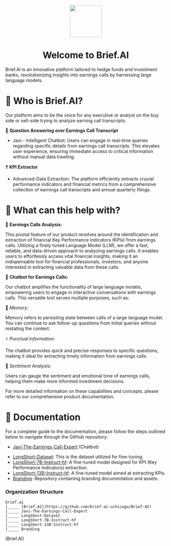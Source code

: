 <div align="center">
<img  style="vertical-align:middle" src="https://github.com/brief-ai-uchicago/Branding/1.5x/brief_logo_black@1.5x.png" width="100px" height="100px"/> 
<h1 style="">Welcome to Brief.AI</h1>
</div>

Brief.AI is an innovative platform tailored to hedge funds and investment banks, revolutionizing insights into
earnings calls by harnessing large language models. 

<h1 style="">🤔 Who is Brief.AI?</h1>

Our platform aims to be the voice for any executive or analyst on the buy side or sell-side trying to analyze earning call transcripts. 

💬 **Question Answering over Earnings Call Transcript** 
* Javi - Intelligent Chatbot: Users can engage in real-time queries regarding specific details from earnings call transcripts. This elevates user experience, ensuring immediate access to critical information without manual data trawling.

❓ **KPI Extractor**
* Advanced-Data Extraction: The platform efficiently extracts crucial performance indicators and financial metrics
from a comprehensive collection of earnings call transcripts and annual quarterly filings.

<h1 style="">🚀 What can this help with?</h1>

📃 **Earnings Calls Analysis:**

This pivotal feature of our product revolves around the identification and extraction of financial Key Performance Indicators (KPIs) from earnings calls. Utilizing a finely tuned Language Model (LLM), we offer a fast, reliable, and data-driven approach to analyzing earnings calls. It enables users to effortlessly access vital financial insights, making it an indispensable tool for financial professionals, investors, and anyone interested in extracting valuable data from these calls.

🔗 **Chatbot for Earnings Calls:**

Our chatbot amplifies the functionality of large language models, empowering users to engage in interactive conversations with earnings calls. This versatile tool serves multiple purposes, such as:

🧠 *Memory:*

Memory refers to persisting state between calls of a large language model. You can continue to ask follow-up questions from initial queries without restating the context.

⚡ *Punctual Information:* 

The chatbot provides quick and precise responses to specific questions, making it ideal for extracting timely information from earnings calls.

🤖 *Sentiment Analysis:*

Users can gauge the sentiment and emotional tone of earnings calls, helping them make more informed investment decisions.

For more detailed information on these capabilities and concepts, please refer to our comprehensive product documentation.

<h1 style="">📖 Documentation</h1>
For a complete guide to the documentation, please follow the steps outlined below to navigate through the GitHub repository:

* [Javi-The-Earnings-Call-Expert](https://github.com/brief-ai-uchicago/Javi-The-Earnings-Call-Expert) (Chatbot)
- [LongShort-Dataset](https://github.com/brief-ai-uchicago/LongShort-Dataset): This is the dataset utilized for fine-tuning.
- [LongShort-7B-Instruct-hf](https://github.com/brief-ai-uchicago/LongShort-7B-Instruct-hf): A fine-tuned model designed for KPI (Key Performance Indicators) extraction.
- [LongShort-13B-Instruct-hf](https://github.com/brief-ai-uchicago/LongShort-13B-Instruct-hf): A fine-tuned model aimed at extracting KPIs.
- [Branding](https://github.com/brief-ai-uchicago/Branding): Repository containing branding documentation and assets.


### Organization Structure
```
brief.ai
|_____ [Brief.AI](https://github.com/brief-ai-uchicago/Brief-AI)
|_____ Javi-The-Earnings-Call-Expert
|_____ LongShort-Dataset
|_____ LongShort-7B-Instruct-hf
|_____ LongShort-13B-Instruct-hf
|_____ Branding
```
[Brief.AI]









[My Other Repository]: https://github.com/yourusername/other-repository
